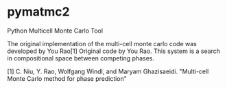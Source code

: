 # pymatmc2
Python Multicell Monte Carlo Tool

The original implementation of the multi-cell monte carlo code was developed by You Rao[1] Original code by You Rao.  This system is a search in compositional space between competing phases.

[1] C. Niu, Y. Rao, Wolfgang Windl, and Maryam Ghazisaeidi.  "Multi-cell Monte Carlo method for phase prediction"
